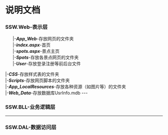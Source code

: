 ﻿# 说明文档

<h3>SSW.Web-表示层</h3>
	<ul>
		|-<strong><em>App_Web</em></strong>-存放网页的文件夹<br>
		|-<strong><em>index.aspx</em></strong>-首页<br>
		|-<strong><em>spots.aspx</em></strong>-景点主页<br>
		|-<strong><em>Spots</em></strong>-存放各景点网页的文件夹<br>
		|-<strong><em>User</em></strong>-存放登录注册等前后台文件
	</ul>
	|-<strong><em>CSS</em></strong>-存放样式表的文件夹<br>
	|-<strong><em>Scripts</em></strong>-存放网页脚本的文件夹<br>
	|-<strong><em>App_LocalResources</em></strong>-存放各种资源（如图片等）的文件夹<br>
	|-<strong><em>Web_Data</em></strong>-存放数据库UsrInfo.mdb
---
<h3>SSW.BLL-业务逻辑层</h3>

---
<h3>SSW.DAL-数据访问层</h3>



